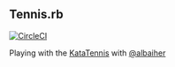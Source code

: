 Tennis.rb
---------

[![CircleCI](https://circleci.com/gh/vibaiher/tennis.rb.svg?style=svg)](https://circleci.com/gh/vibaiher/tennis.rb)

Playing with the [KataTennis](http://www.codingdojo.org/cgi-bin/index.pl?KataTennis) with [@albaiher](https://github.com/albaiher)
